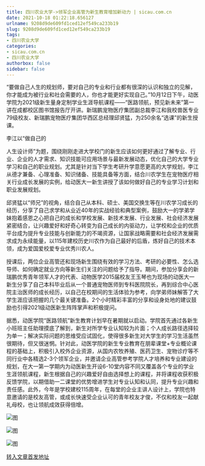 ```yaml
---
title: 四川农业大学->领军企业高管为新生教育增加新动力 | sicau.com.cn
date: 2021-10-18 01:22:18.656127
urlname: 9208d9de609fd1ced12ef549ca233b19
slug: 9208d9de609fd1ced12ef549ca233b19
tags: 
- 四川农业大学
categories:
- sicau.com.cn
- 四川农业大学
authorbox: false
sidebar: false
---
```

“要做自己人生的规划师，要对自己的专业和行业都有很深的认识和独立的见解，你才能成为被行业和社会需要的人，你也才能更好实现自己。”10月12日下午，动医学院为2021级新生量身定制学业生涯导航课程——“医路领航，预见新未来”第一讲在成都校区图书馆报告厅开讲。新瑞鹏宠物医疗集团副总裁李江和我校兽医专业79级校友、新瑞鹏宠物医疗集团华西区总经理邱贤猛，为250余名“选课”的新生授课。

李江以“做自己的
<!--more-->
人生设计师”为题，围绕刚刚走进大学校门的新生应该如何更好通过了解专业、行业、企业的人才需求、知识技能可应用场景与最新发展动态，优化自己的大学专业学习和自己的职业规划。尤其是针对当下学生考研升学意愿更高的大学规划，李江从德才兼备、心理准备、知识储备、技能具备等方面，结合川农学生在宠物医疗相关行业成长发展的实例，给动医大一新生讲授了该如何做好自己的专业学习计划和职业发展规划。

邱贤猛以“师兄”的视角，结合自己从本科、硕士、美国交换生等在川农学习成长的经历，分享了自己求学和从业近40年的实战经验和典型案例，鼓励大一的学弟学妹抱着感恩之心把自己的成长和学校发展、新技术发展、行业发展、社会经济发展紧密结合，让兴趣爱好和好奇心转变为自己成长的内驱动力，让学校和企业的优质平台成为提升专业技能与创新能力的不竭资源，让国家战略需要和社会经济发展需求成为永续能量，以115年建校历史川农作为自己最好的后盾，炼好自己的技术本领，成为爱国爱校爱专业优秀川农人。

授课后，两位企业高管还和现场新生围绕有效的学习方法、考研的必要性、怎么选导师、如何确定就业方向等新生们关注的问题给予了指导。期间，参加分享会的新瑞鹏优秀青年领军人才的代表、动物医学2015届校友王玉琴也为现场的动医大一新生分享了自己本科毕业后从一个普通宠物医师到专科医院院长，再到综合中心医院主治医师的成长经历，以自己在校期间的生活体验为参考，向学弟师妹解答了大学生涯应该把握的几个最关键准备。2个小时精彩丰富的分享和设身处地的建议鼓励也引得2021级动医新生阵阵掌声和积极提问。

据悉，动医学院“医路领航”新生教育计划早在暑期就以启动。学院首先通过各新生小班班主任助理摸底了解到，新生对所学专业认知较为片面；个人成长路径选择较为单一；解决实际问题的思维受应试固化，使得很多新生对大学生的学习生活虽然很期待，但又很迷惘。针对此，动医学院的新生专业教育在朋辈课堂+专业概论课程的基础上，积极引入校外企业资源，从国内农牧养殖、医药卫生、宠物诊疗等不同行业中各精选2-3个领军企业，并邀请企业高管参考学院人才培养和专业建设的规划，在大一第一学期内为动医新生开设6-10堂内容不同又覆盖各个专业的学业生涯领航课程，新生根据自己的兴趣爱好自由选择想上的课程，并将课程收获积极反馈学院，以期借助一二课堂的优势增进学生对专业认知和认同，提升专业兴趣和责任感。此外，今年是学校建校115周年，在每堂的企业主讲人设计上，学院也特意邀请的是校友高管，或成长快速受企业认可的青年校友才俊，不仅和校友一起献礼母校，也让领航成效获得倍增。

![图](https://news.sicau.edu.cn/__local/4/C7/8B/D575E3C2C72FF11A2C6CE4F0EF2_312C5656_8597.png)

![图](https://news.sicau.edu.cn/__local/2/C5/74/E18CA9E72F271F613F2792E790C_F5B7C070_64A0.png)

![图](https://news.sicau.edu.cn/__local/C/FA/A7/0F4AA9A3E34D6340350975C7848_D0657099_9259.png)

[转入文章首发地址](https://news.sicau.edu.cn/info/1078/64935.htm)